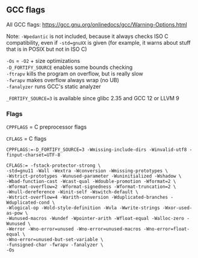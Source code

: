 ## GCC flags

All GCC flags: https://gcc.gnu.org/onlinedocs/gcc/Warning-Options.html

Note: `-Wpedantic` is not included, because it always checks ISO C compatibility,
even if `-std=gnuXX` is given (for example, it warns about stuff that is in POSIX
but not in ISO C)

`-Os` = `-O2` + size optimizations  
`-D_FORTIFY_SOURCE` enables some bounds checking  
`-ftrapv` kills the program on overflow, but is really slow  
`-fwrapv` makes overflow always wrap (no UB)  
`-fanalyzer` runs GCC's static analyzer  

`_FORTIFY_SOURCE=3` is available since glibc 2.35 and GCC 12 or LLVM 9

### Flags

`CPPFLAGS` = C preprocessor flags

`CFLAGS` = C flags

```
CPPFLAGS:=-D_FORTIFY_SOURCE=3 -Wmissing-include-dirs -Winvalid-utf8 -finput-charset=UTF-8
```

```
CFLAGS:= -fstack-protector-strong \
-std=gnu11 -Wall -Wextra -Wconversion -Wmissing-prototypes \
-Wstrict-prototypes -Wunused-parameter -Wuninitialized -Wshadow \
-Wbad-function-cast -Wcast-qual -Wdouble-promotion -Wformat=2 \
-Wformat-overflow=2 -Wformat-signedness -Wformat-truncation=2 \
-Wnull-dereference -Winit-self -Wswitch-default \
-Wstrict-overflow=4 -Warith-conversion -Wduplicated-branches -Wduplicated-cond \
-Wlogical-op -Wold-style-definition -Wvla -Wwrite-strings -Wxor-used-as-pow \
-Wunused-macros -Wundef -Wpointer-arith -Wfloat-equal -Walloc-zero -Wunused \
-Werror -Wno-error=unused -Wno-error=unused-macros -Wno-error=float-equal \
-Wno-error=unused-but-set-variable \
-funsigned-char -fwrapv -fanalyzer \
-Os
```
